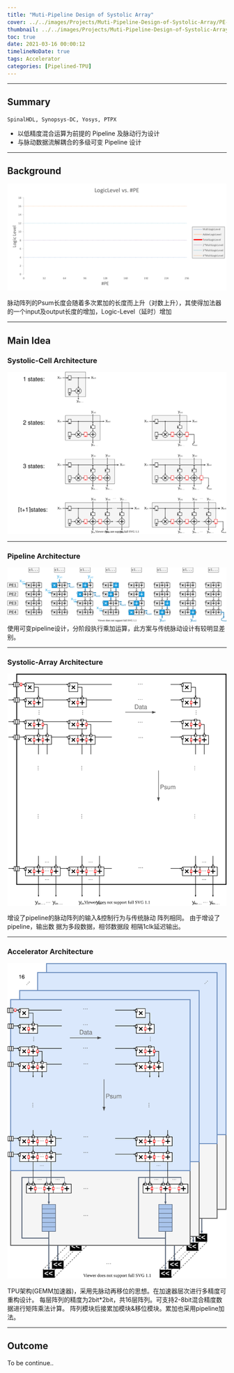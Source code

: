 ```yaml
---
title: "Muti-Pipeline Design of Systolic Array"
cover: ../../images/Projects/Muti-Pipeline-Design-of-Systolic-Array/PE-Array-Pipeline_1.svg
thumbnail: ../../images/Projects/Muti-Pipeline-Design-of-Systolic-Array/PE-Array-Pipeline_2.svg
toc: true
date: 2021-03-16 00:00:12
timelineNoDate: true
tags: Accelerator
categories: [Pipelined-TPU]
---
```

---

## Summary

`SpinalHDL, Synopsys-DC, Yosys, PTPX`

+ 以低精度混合运算为前提的 Pipeline 及脉动⾏为设计
+ 与脉动数据流解耦合的多级可变 Pipeline 设计

<!-- more -->

---

## Background

![](../../images/Projects/Muti-Pipeline-Design-of-Systolic-Array/length-vs.-PE.svg)

脉动阵列的Psum长度会随着多次累加的长度而上升（对数上升），其使得加法器的一个input及output长度的增加，Logic-Level（延时）增加

---

## Main Idea

### Systolic-Cell Architecture

![](../../images/Projects/Muti-Pipeline-Design-of-Systolic-Array/PE-architecture.svg)

---

### Pipeline Architecture

![](../../images/Projects/Muti-Pipeline-Design-of-Systolic-Array/PE-Array-Pipeline.svg)
使用可变pipeline设计，分阶段执行乘加运算，此方案与传统脉动设计有较明显差别。

---

### Systolic-Array Architecture

![](../../images/Projects/Muti-Pipeline-Design-of-Systolic-Array/Systolic-Array.svg)

增设了pipeline的脉动阵列的输入&控制行为与传统脉动 阵列相同。
由于增设了pipeline，输出数 据为多段数据，相邻数据段 相隔1clk延迟输出。

---

### Accelerator Architecture

![](../../images/Projects/Muti-Pipeline-Design-of-Systolic-Array/TPU-pipeline.svg)

TPU架构(GEMM加速器)，采用先脉动再移位的思想。在加速器层次进行多精度可重构设计。
每层阵列的精度为2bit*2bit，共16层阵列。可支持2-8bit混合精度数据进行矩阵乘法计算。
阵列模块后接累加模块&移位模块。累加也采用pipeline加法。

---

## Outcome

To be continue..
